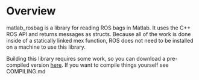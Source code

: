 # Overview
matlab_rosbag is a library for reading ROS bags in Matlab.  It uses the C++ ROS API and returns messages as structs.  Because all of the work is done inside of a statically linked mex function, ROS does not need to be installed on a machine to use this library.  

Building this library requires some work, so you can download a pre-compiled version [here](http://www.seas.upenn.edu/~bcharrow/code.html).  If you want to compile things yourself see COMPILING.md
